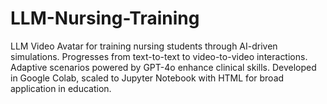 # LLM-Nursing-Training
LLM Video Avatar for training nursing students through AI-driven simulations. Progresses from text-to-text to video-to-video interactions. Adaptive scenarios powered by GPT-4o enhance clinical skills. Developed in Google Colab, scaled to Jupyter Notebook with HTML for broad application in education.
